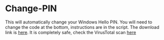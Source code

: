 # Change-PIN
This will automatically change your Windows Hello PIN.
You will need to change the code at the bottom, instructions are in the script.
The download link is [here](https://drive.google.com/uc?id=1AMf_Hy7tdadhbqpQF1iyyPUFei72TFtS&export=download).
It is completely safe, check the VirusTotal scan [here](https://www.virustotal.com/gui/file/d7d8d03e9c905e754a77216b3bac6b61692d83c3cf1eb0e23b9289c31144d9ab/detection)
